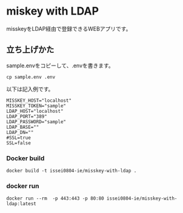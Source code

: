 # miskey with LDAP

misskeyをLDAP経由で登録できるWEBアプリです。

## 立ち上げかた

sample.envをコピーして、.envを書きます。

```
cp sample.env .env
```

以下は記入例です。

```
MISSKEY_HOST="localhost"
MISSKEY_TOKEN="sample"
LDAP_HOST="localhost"
LDAP_PORT="389"
LDAP_PASSWORD="sample"
LDAP_BASE=""
LDAP_DN=""
#SSL=true
SSL=false
```


### Docker build

```
docker build -t issei0804-ie/misskey-with-ldap .
```

### docker run

```
docker run --rm  -p 443:443 -p 80:80 issei0804-ie/misskey-with-ldap:latest 
```
